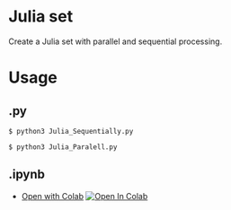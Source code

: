 # Julia set
Create a Julia set with parallel and sequential processing.

# Usage
## .py
```
$ python3 Julia_Sequentially.py
```
```
$ python3 Julia_Paralell.py
```
## .ipynb
- [Open with Colab](https://colab.research.google.com/github/e195718/Parallel/blob/main/Parallel.ipynb)
[![Open In Colab](https://colab.research.google.com/assets/colab-badge.svg)](https://colab.research.google.com/github/e195718/Parallel/blob/main/Parallel.ipynb)
